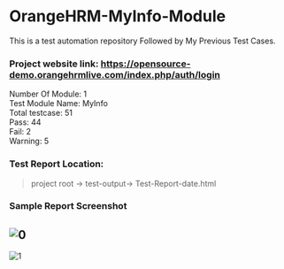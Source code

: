 # OrangeHRM-MyInfo-Module
This is a test automation repository Followed by My Previous Test Cases.

### Project website link: https://opensource-demo.orangehrmlive.com/index.php/auth/login <br>

Number Of Module: 1 <br>
Test Module Name: MyInfo <br>
Total testcase: 51 <br>
Pass: 44 <br>
Fail: 2 <br>
Warning: 5 <br>

### Test Report Location: <br>
> project root -> test-output-> Test-Report-date.html <br>

### Sample Report Screenshot <br>
![0](https://user-images.githubusercontent.com/38497405/112741255-f94ed100-8fa5-11eb-9c23-6c9358d0f61a.PNG)
------------------------------------
![1](https://user-images.githubusercontent.com/38497405/112741270-12f01880-8fa6-11eb-996a-e0d2cafdfc66.PNG)
